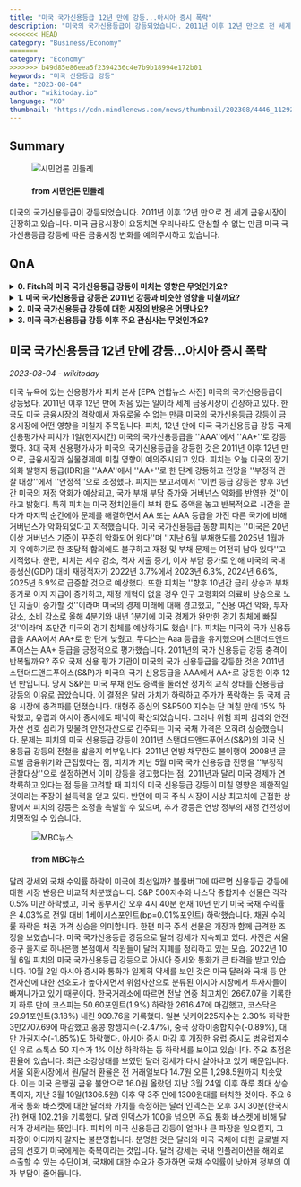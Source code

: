 ```yaml
---
title: "미국 국가신용등급 12년 만에 강등...아시아 증시 폭락"
description: "미국의 국가신용등급이 강등되었습니다. 2011년 이후 12년 만으로 전 세계 금융시장이 긴장하고 있습니다. 미국 금융시장이 요동치면 우리나라도 안심할 수 없는 만큼 미국 국가신용등급 강등에 따른 금융시장 변화를 예의주시하고 있습니다."
<<<<<<< HEAD
category: "Business/Economy"
=======
category: "Economy"
>>>>>>> b49d85e86eea5f2394236c4e7b9b18994e172b01
keywords: "미국 신용등급 강등"
date: "2023-08-04"
author: "wikitoday.io"
language: "KO"
thumbnail: "https://cdn.mindlenews.com/news/thumbnail/202308/4446_11292_2019_v150.jpg"
---
```


## Summary

<figure>
    <img src="https://cdn.mindlenews.com/news/thumbnail/202308/4446_11292_2019_v150.jpg" alt="시민언론 민들레" />
    <figcaption>
        <h4> from 시민언론 민들레</h4>
    </figcaption>
</figure>

미국의 국가신용등급이 강등되었습니다. 2011년 이후 12년 만으로 전 세계 금융시장이 긴장하고 있습니다. 미국 금융시장이 요동치면 우리나라도 안심할 수 없는 만큼 미국 국가신용등급 강등에 따른 금융시장 변화를 예의주시하고 있습니다.

## QnA

<details>
        <summary><b>0. Fitch의 미국 국가신용등급 강등이 미치는 영향은 무엇인가요?</b></summary>
        피치의 신용등급 강등은 향후 3년간 미국의 재정 악화가 예상되고, 국가 부채 부담 증가와 거버넌스 악화를 반영한 것입니다. 3대 국제 신용평가사가 미국의 국가신용등급을 강등한 것은 2011년 이후 12년 만에 처음입니다.
    </details>
    
<details>
        <summary><b>1. 미국 국가신용등급 강등은 2011년 강등과 비슷한 영향을 미칠까요?</b></summary>
        2011년 연방 부채 한도 채무 불이행과 2008년 글로벌 금융 위기의 근접성, 그리고 지난 5월 미국의 국가 신용등급 전망을 ''부정적 관찰 대상''으로 지정하면서 이미 신용등급 강등을 경고한 바 있다는 점을 고려할 때 피치의 미국 신용등급 강등에 따른 영향은 제한적일 것이라는 주장이 설득력을 얻고 있습니다. 또한 미국 경제는 현재 연착륙하고 있습니다.
    </details>
    
<details>
        <summary><b>2. 미국 국가신용등급 강등에 대한 시장의 반응은 어땠나요?</b></summary>
        신용등급 강등에 대한 시장 반응은 비교적 차분했습니다. S&P 500 및 나스닥 종합지수 선물은 0.5% 미만 하락했고, 미국 국채 10년물 수익률은 소폭 하락했습니다. 그러나 투자자들이 안전자산 선호 현상으로 인해 위험한 아시아 시장에서 자금을 회수하면서 아시아 주식과 통화는 큰 타격을 받았습니다.
    </details>
    
<details>
        <summary><b>3. 미국 국가신용등급 강등 이후 주요 관심사는 무엇인가요?</b></summary>
        최근 소강상태를 보였던 달러 강세가 다시 회복되고 있기 때문에 주요 초점은 환율에 맞춰져 있습니다. 달러 강세는 국내 인플레이션을 해외로 수출하는 데 도움이 될 수 있으며, 미국 국채에 대한 수요가 증가하면 국채 금리가 낮아져 정부의 이자 부담이 줄어듭니다.
    </details>

## 미국 국가신용등급 12년 만에 강등...아시아 증시 폭락

_2023-08-04 - wikitoday_

미국 뉴욕에 있는 신용평가사 피치 본사 [EPA 연합뉴스 사진] 미국의 국가신용등급이 강등됐다. 2011년 이후 12년 만에 처음 있는 일이라 세계 금융시장이 긴장하고 있다. 한국도 미국 금융시장의 격랑에서 자유로울 수 없는 만큼 미국의 국가신용등급 강등이 금융시장에 어떤 영향을 미칠지 주목됩니다. 피치, 12년 만에 미국 국가신용등급 강등 국제신용평가사 피치가 1일(현지시간) 미국의 국가신용등급을 ''AAA''에서 ''AA+''로 강등했다. 3대 국제 신용평가사가 미국의 국가신용등급을 강등한 것은 2011년 이후 12년 만으로, 금융시장과 실물경제에 미칠 영향이 예의주시되고 있다. 피치는 오늘 미국의 장기 외화 발행자 등급(IDR)을 ''AAA''에서 ''AA+''로 한 단계 강등하고 전망을 ''부정적 관찰 대상''에서 ''안정적''으로 조정했다. 피치는 보고서에서 ''이번 등급 강등은 향후 3년간 미국의 재정 악화가 예상되고, 국가 부채 부담 증가와 거버넌스 악화를 반영한 것''이라고 밝혔다. 특히 피치는 미국 정치인들이 부채 한도 증액을 놓고 반복적으로 시간을 끌다가 마지막 순간에야 문제를 해결하면서 AA 또는 AAA 등급을 가진 다른 국가에 비해 거버넌스가 악화되었다고 지적했습니다. 미국 국가신용등급 동향 피치는 ''미국은 20년 이상 거버넌스 기준이 꾸준히 악화되어 왔다''며 ''지난 6월 부채한도를 2025년 1월까지 유예하기로 한 초당적 합의에도 불구하고 재정 및 부채 문제는 여전히 남아 있다''고 지적했다. 한편, 피치는 세수 감소, 적자 지출 증가, 이자 부담 증가로 인해 미국의 국내총생산(GDP) 대비 재정적자가 2022년 3.7%에서 2023년 6.3%, 2024년 6.6%, 2025년 6.9%로 급증할 것으로 예상했다. 또한 피치는 ''향후 10년간 금리 상승과 부채 증가로 이자 지급이 증가하고, 재정 개혁이 없을 경우 인구 고령화와 의료비 상승으로 노인 지출이 증가할 것''이라며 미국의 경제 미래에 대해 경고했고, ''신용 여건 악화, 투자 감소, 소비 감소로 올해 4분기와 내년 1분기에 미국 경제가 완만한 경기 침체에 빠질 것''이라며 조만간 미국의 경기 침체를 예상하기도 했습니다. 피치는 미국의 국가 신용등급을 AAA에서 AA+로 한 단계 낮췄고, 무디스는 Aaa 등급을 유지했으며 스탠더드앤드푸어스는 AA+ 등급을 긍정적으로 평가했습니다. 2011년의 국가 신용등급 강등 충격이 반복될까요? 주요 국제 신용 평가 기관이 미국의 국가 신용등급을 강등한 것은 2011년 스탠더드앤드푸어스(S&P)가 미국의 국가 신용등급을 AAA에서 AA+로 강등한 이후 12년 만입니다. 당시 S&P는 미국 부채 한도 증액을 둘러싼 정치적 교착 상태를 신용등급 강등의 이유로 꼽았습니다. 이 결정은 달러 가치가 하락하고 주가가 폭락하는 등 국제 금융 시장에 충격파를 던졌습니다. 대형주 중심의 S&P500 지수는 단 며칠 만에 15% 하락했고, 유럽과 아시아 증시에도 패닉이 확산되었습니다. 그러나 위험 회피 심리와 안전자산 선호 심리가 맞물려 안전자산으로 간주되는 미국 국채 가격은 오히려 상승했습니다. 문제는 피치의 미국 신용등급 강등이 2011년 스탠더드앤드푸어스(S&P)의 미국 신용등급 강등의 전철을 밟을지 여부입니다. 2011년 연방 채무한도 불이행이 2008년 글로벌 금융위기와 근접했다는 점, 피치가 지난 5월 미국 국가 신용등급 전망을 ''부정적 관찰대상''으로 설정하면서 이미 강등을 경고했다는 점, 2011년과 달리 미국 경제가 연착륙하고 있다는 점 등을 고려할 때 피치의 미국 신용등급 강등이 미칠 영향은 제한적일 것이라는 주장이 설득력을 얻고 있다. 반면에 미국 주식 시장이 사상 최고치에 근접한 상황에서 피치의 강등은 조정을 촉발할 수 있으며, 추가 강등은 연방 정부의 재정 건전성에 치명적일 수 있습니다.

<figure>
    <img src="https://image.imnews.imbc.com/replay/2023/nw930/article/__icsFiles/afieldfile/2023/08/03/0930_20230803_093536_1_4_Large.jpg" alt="MBC뉴스" />
    <figcaption>
        <h4> from MBC뉴스</h4>
    </figcaption>
</figure>

달러 강세와 국채 수익률 하락이 미국에 최선일까? 블룸버그에 따르면 신용등급 강등에 대한 시장 반응은 비교적 차분했습니다. S&P 500지수와 나스닥 종합지수 선물은 각각 0.5% 미만 하락했고, 미국 동부시간 오후 4시 40분 현재 10년 만기 미국 국채 수익률은 4.03%로 전일 대비 1베이시스포인트(bp=0.01%포인트) 하락했습니다. 채권 수익률 하락은 채권 가격 상승을 의미합니다. 한편 미국 주식 선물은 개장과 함께 급격한 조정을 보였습니다. 미국 국가신용등급 강등으로 달러 강세가 지속되고 있다. 사진은 서울 중구 을지로 하나은행 본점에서 직원들이 달러 지폐를 정리하고 있는 모습. 2022년 10월 6일 피치의 미국 국가신용등급 강등으로 아시아 증시와 통화가 큰 타격을 받고 있습니다. 10월 2일 아시아 증시와 통화가 일제히 약세를 보인 것은 미국 달러와 국채 등 안전자산에 대한 선호도가 높아지면서 위험자산으로 분류된 아시아 시장에서 투자자들이 빠져나가고 있기 때문이다. 한국거래소에 따르면 전날 연중 최고치인 2667.07을 기록한 지 하루 만에 코스피는 50.60포인트(1.9%) 하락한 2616.47에 마감했고, 코스닥은 29.91포인트(3.18%) 내린 909.76을 기록했다. 일본 닛케이225지수는 2.30% 하락한 3만2707.69에 마감했고 홍콩 항셍지수(-2.47%), 중국 상하이종합지수(-0.89%), 대만 가권지수(-1.85%)도 하락했다. 아시아 증시 마감 후 개장한 유럽 증시도 범유럽지수인 유로 스톡스 50 지수가 1% 이상 하락하는 등 하락세를 보이고 있습니다. 주요 초점은 환율에 있습니다. 최근 소강상태를 보였던 달러 강세가 다시 살아나고 있기 때문입니다. 서울 외환시장에서 원/달러 환율은 전 거래일보다 14.7원 오른 1,298.5원까지 치솟았다. 이는 미국 은행권 금융 불안으로 16.0원 올랐던 지난 3월 24일 이후 하루 최대 상승폭이자, 지난 3월 10일(1306.5원) 이후 약 3주 만에 1300원대를 터치한 것이다. 주요 6개국 통화 바스켓에 대한 달러화 가치를 측정하는 달러 인덱스는 오후 3시 30분(한국시간) 현재 102.21을 기록했다. 달러 인덱스가 100을 넘으면 주요 통화 바스켓에 비해 달러가 강세라는 뜻입니다. 피치의 미국 신용등급 강등이 얼마나 큰 파장을 일으킬지, 그 파장이 어디까지 갈지는 불분명합니다. 분명한 것은 달러와 미국 국채에 대한 글로벌 자금의 선호가 미국에게는 축복이라는 것입니다. 달러 강세는 국내 인플레이션을 해외로 수출할 수 있는 수단이며, 국채에 대한 수요가 증가하면 국채 수익률이 낮아져 정부의 이자 부담이 줄어듭니다.
